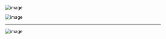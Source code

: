 ![image](https://user-images.githubusercontent.com/103000400/163466950-c5e6c86e-a98e-4f2d-9f20-4e4d8ab05019.png)


![image](https://user-images.githubusercontent.com/103000400/163467023-7ef8ab98-69bd-44cb-b5a5-456bb4aed8ed.png)

---

![image](https://user-images.githubusercontent.com/103000400/163467092-172ab7d1-e7f7-4da0-b56b-45054f7b1a42.png)
